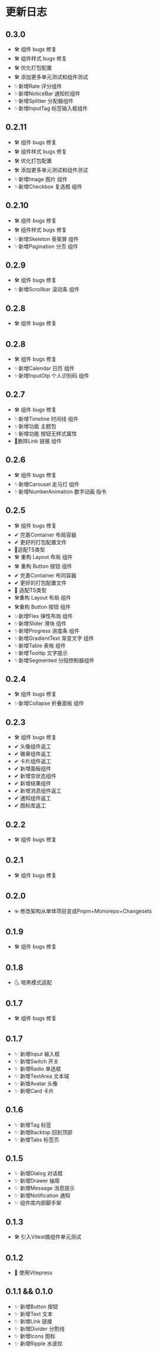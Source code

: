# 更新日志

## 0.3.0

- 🛠 组件 bugs 修复
- 🛠 组件样式 bugs 修复
- 🛠️ 优化打包配置
- 🛠️ 添加更多单元测试和组件测试
- ✨新增Rate 评分组件
- ✨新增NoticeBar 通知栏组件
- ✨新增Splitter 分配器组件
- ✨新增InputTag 标签输入框组件

## 0.2.11

- 🛠 组件 bugs 修复
- 🛠 组件样式 bugs 修复
- 🛠️ 优化打包配置
- 🛠️ 添加更多单元测试和组件测试
- ✨新增Image 图片 组件
- ✨新增Checkbox 复选框 组件

## 0.2.10

- 🛠 组件 bugs 修复
- 🛠 组件样式 bugs 修复
- ✨新增Skeleton 骨架屏 组件
- ✨新增Pagination 分页 组件

## 0.2.9

- 🛠 组件 bugs 修复
- ✨新增Scrollbar 滚动条 组件

## 0.2.8

- 🛠 组件 bugs 修复

## 0.2.8

- 🛠 组件 bugs 修复
- ✨新增Calendar 日历 组件
- ✨新增InputOtp 个人识别码 组件

## 0.2.7

- 🛠 组件 bugs 修复
- ✨新增Timeline 时间线 组件
- ✨新增功能 主题包
- ✨新增功能 按钮无样式属性
- 🚫删除Link 链接 组件

## 0.2.6

- 🛠 组件 bugs 修复
- ✨新增Carousel 走马灯 组件
- ✨新增NumberAnimation 数字动画 指令

## 0.2.5

- 🛠 组件 bugs 修复
- ✔ 完善Container 布局容器
- ✔ 更好的打包配置文件
- 🧐适配TS类型
- 🛠 重构 Layout 布局 组件
- 🛠 重构 Button 按钮 组件
- ✔ 完善Container 布同容器
- ✔ 更好的打包配置文件
- 🧐 适配TS类型
- 🛠重构 Layout 布局 组件
- 🛠重构 Button 按钮 组件
- ✨新增Flex 弹性布局 组件
- ✨新增Slider 滑块 组件
- ✨新增Progress 进度条 组件
- ✨新增GradientText 渐变文字 组件
- ✨新增Table 表格 组件
- ✨新增Tooltip 文字提示
- ✨新增Segmented 分段控制器组件

## 0.2.4

- 🛠 组件 bugs 修复
- ✨新增Collapse 折叠面板 组件

## 0.2.3

- 🛠 组件 bugs 修复
- ✔ 头像组件返工
- ✔ 徽章组件返工
- ✔ 卡片组件返工
- ✔ 新增面板组件
- ✔ 新增空状态组件
- ✔ 新增结果组件
- ✔ 新增消息组件返工
- ✔ 通知组件返工
- ✔ 图标库返工

## 0.2.2

- 🛠 组件 bugs 修复

## 0.2.1

- 🛠 组件 bugs 修复

## 0.2.0

- ☕ 修改架构从单体项目变成Pnpm+Monorepo+Changesets

## 0.1.9

- 🛠 组件 bugs 修复

## 0.1.8

- 🌜 暗黑模式适配

## 0.1.7

- 🛠 组件 bugs 修复

## 0.1.7

- ✨ 新增Input 输入框
- ✨ 新增Switch 开关
- ✨ 新增Radio 单选框
- ✨ 新增TextArea 文本域
- ✨ 新增Avatar 头像
- ✨ 新增Card 卡片

## 0.1.6

- ✨ 新增Tag 标签
- ✨ 新增Backtop 回到顶部
- ✨ 新增Tabs 标签页

## 0.1.5

- ✨ 新增Dialog 对话框
- ✨ 新增Drawer 抽屉
- ✨ 新增Message 消息提示
- ✨ 新增Notification 通知
- ✨ 组件库内部脚手架

## 0.1.3

- 🛠 引入Vitest做组件单元测试

## 0.1.2

- 📃 使用Vitepress

## 0.1.1 && 0.1.0

- ✨ 新增Button 按钮
- ✨ 新增Text 文本
- ✨ 新增Link 链接
- ✨ 新增Divider 分割线
- ✨ 新增Icons 图标
- ✨ 新增Ripple 水波纹
